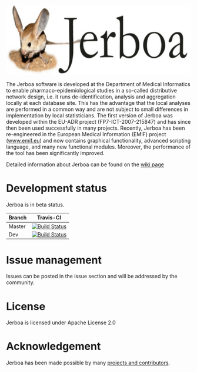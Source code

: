 ![logo](https://github.com/mi-erasmusmc/Jerboa/blob/master/Resources/Jerboa%20Logo.png)

The Jerboa software is developed at the Department of Medical Informatics to enable pharmaco-epidemiological studies in a so-called distributive network design, i.e. it runs de-identification, analysis and aggregation locally at each database site. This has the advantage that the local analyses are performed in a common way and are not subject to small differences in implementation by local statisticians. The first version of Jerboa was developed within the EU-ADR project (FP7-ICT-2007-215847) and has since then been used successfully in many projects. Recently, Jerboa has been re-engineered in the European Medical Information (EMIF) project (www.emif.eu) and now contains graphical functionality, advanced scripting language, and many new functional modules. Moreover, the performance of the tool has been significantly improved.

Detailed information about Jerboa  can be found on the [wiki page](https://github.com/mi-erasmusmc/Jerboa/wiki)

# Development status

Jerboa is in beta status.

Branch | Travis-CI 
--- | --- 
Master | [![Build Status](https://travis-ci.com/mi-erasmusmc/Jerboa.svg?token=bd1rJQsWW3qDGMjm1RsF&branch=master)](https://travis-ci.com/mi-erasmusmc/Jerboa) 
Dev | [![Build Status](https://travis-ci.com/mi-erasmusmc/Jerboa.svg?token=bd1rJQsWW3qDGMjm1RsF&branch=dev)](https://travis-ci.com/mi-erasmusmc/Jerboa) 

# Issue management
Issues can be posted in the issue section and will be addressed by the community.

# License
Jerboa is licensed under Apache License 2.0

# Acknowledgement
Jerboa has been made possible by many [projects and contributors](https://github.com/mi-erasmusmc/Jerboa/wiki/Acknowledgement).
